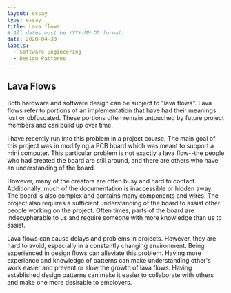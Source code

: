 ```yaml
---
layout: essay
type: essay
title: Lava flows
# All dates must be YYYY-MM-DD format!
date: 2020-04-30
labels:
  - Software Engineering
  - Design Patterns
---
```


## Lava Flows
Both hardware and software design can be subject to "lava flows". Lava flows refer to portions of an implementation that have had their meanings lost or obfuscated. These portions often remain untouched by future project members and can build up over time. 

I have recently run into this problem in a project course. The main goal of this project was in modifying a PCB board which was meant to support a mini computer. This particular problem is not exactly a lava flow--the people who had created the board are still around, and there are others who have an understanding of the board. 

However, many of the creators are often busy and hard to contact. Additionally, much of the documentation is inaccessible or hidden away. The board is also complex and contains many components and wires. The project also requires a sufficient understanding of the board to assist other people working on the project. Often times, parts of the board are indecypherable to us and require someone with more knowledge than us to assist. 

Lava flows can cause delays and problems in projects. However, they are hard to avoid, especially in a constantly changing environment. Being experienced in design flows can alleviate this problem. Having more experience and knowledge of patterns can make understanding other's work easier and prevent or slow the growth of lava flows. Having established design patterns can make it easier to collaborate with others and make one more desirable to employers.
